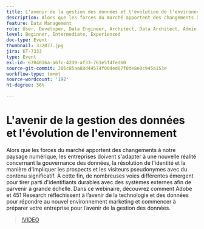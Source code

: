 ```yaml
---
title: L'avenir de la gestion des données et l'évolution de l'environnement
description: Alors que les forces du marché apportent des changements à notre paysage numérique, les entreprises doivent s'adapter à une nouvelle réalité concernant la gouvernance des données, la résolution de l'identité et la manière d'impliquer les prospects et les visiteurs pseudonymes avec du contenu significatif. À cette fin, de nombreuses voies différentes émergent pour tirer parti d'identifiants durables avec des systèmes externes afin de parvenir à grande échelle. Dans ce webinaire, découvrez comment Adobe et 451 Research réfléchissent à l’avenir de la technologie et des données pour répondre au nouvel environnement marketing et commencer à préparer votre entreprise pour l’avenir de la gestion des données.
feature: Data Management
role: User, Developer, Data Engineer, Architect, Data Architect, Admin, Leader
level: Beginner, Intermediate, Experienced
doc-type: Event
thumbnail: 332077.jpg
jira: KT-7333
type: Event
exl-id: 6704016a-a6fc-42d9-af33-761e5f4fed60
source-git-commit: 286c85aa88d44574f00ded67f0de8e0c945a153e
workflow-type: tm+mt
source-wordcount: '192'
ht-degree: 36%

---
```


# L&#39;avenir de la gestion des données et l&#39;évolution de l&#39;environnement

Alors que les forces du marché apportent des changements à notre paysage numérique, les entreprises doivent s&#39;adapter à une nouvelle réalité concernant la gouvernance des données, la résolution de l&#39;identité et la manière d&#39;impliquer les prospects et les visiteurs pseudonymes avec du contenu significatif. À cette fin, de nombreuses voies différentes émergent pour tirer parti d&#39;identifiants durables avec des systèmes externes afin de parvenir à grande échelle. Dans ce webinaire, découvrez comment Adobe et 451 Research réfléchissent à l’avenir de la technologie et des données pour répondre au nouvel environnement marketing et commencer à préparer votre entreprise pour l’avenir de la gestion des données.

>[!VIDEO](https://video.tv.adobe.com/v/332077/?learn=on&enablevpops)
